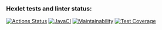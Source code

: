 ### Hexlet tests and linter status:
[![Actions Status](https://github.com/VasilyevPS/java-project-72/workflows/hexlet-check/badge.svg)](https://github.com/VasilyevPS/java-project-72/actions)
[![JavaCI](https://github.com/VasilyevPS/java-project-72/actions/workflows/main.yml/badge.svg)](https://github.com/VasilyevPS/java-project-72/actions)
[![Maintainability](https://api.codeclimate.com/v1/badges/641bb5f3769001e7c18f/maintainability)](https://codeclimate.com/github/VasilyevPS/java-project-72/maintainability)
[![Test Coverage](https://api.codeclimate.com/v1/badges/641bb5f3769001e7c18f/test_coverage)](https://codeclimate.com/github/VasilyevPS/java-project-72/test_coverage)